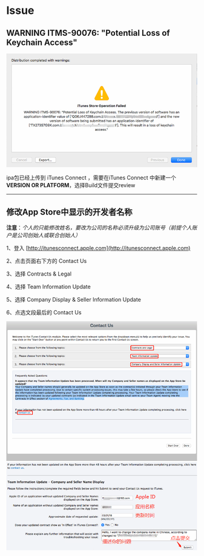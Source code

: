 # Issue

## WARNING ITMS-90076: "Potential Loss of Keychain Access"

![](../../assets/user/user_issue_itms-90076.png)

ipa包已经上传到 iTunes Connect ，需要在iTunes Connect 中新建一个 **VERSION OR PLATFORM**，选择Build文件提交review

---

## 修改App Store中显示的开发者名称

**注意**：_个人的只能修改姓名，要改为公司的名称必须升级为公司账号（前提个人账户是公司创始人或联合创始人）_

1、登入 [http://itunesconnect.apple.com](http://itunesconnect.apple.com)

2、点击页面右下方的 Contact Us

3、选择 Contracts & Legal

4、选择 Team Information Update

5、选择 Company Display & Seller Information Update

6、点选文段最后的 Contact Us

![](../../assets/user/user_issue_change_company_name.png)![](../../assets/user/user_issue_change_company_name1.png)

